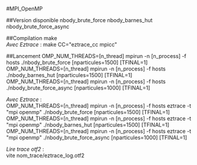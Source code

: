 #MPI_OpenMP

##Version disponible
nbody_brute_force nbody_barnes_hut nbody_brute_force_async  

##Compilation
make  
_Avec Eztrace_ : make CC="eztrace_cc mpicc"  

##Lancement
OMP_NUM_THREADS=[n_thread] mpirun -n [n_process] -f hosts ./nbody_brute_force [nparticules=1500] [TFINAL=1]  
OMP_NUM_THREADS=[n_thread] mpirun -n [n_process] -f hosts ./nbody_barnes_hut [nparticules=1500] [TFINAL=1]  
OMP_NUM_THREADS=[n_thread] mpirun -n [n_process] -f hosts ./nbody_brute_force_async [nparticules=1000] [TFINAL=1]  

_Avec Eztrace_ :  
OMP_NUM_THREADS=[n_thread] mpirun -n [n_process] -f hosts eztrace -t "mpi openmp" ./nbody_brute_force [nparticules=1500] [TFINAL=1]  
OMP_NUM_THREADS=[n_thread] mpirun -n [n_process] -f hosts eztrace -t "mpi openmp" ./nbody_barnes_hut [nparticules=1500] [TFINAL=1]  
OMP_NUM_THREADS=[n_thread] mpirun -n [n_process] -f hosts eztrace -t "mpi openmp" ./nbody_brute_force_async [nparticules=1000] [TFINAL=1]  

_Lire trace otf2_ :  
vite nom_trace/eztrace_log.otf2  
